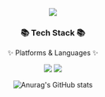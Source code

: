 <div align=center>
        <img src="https://capsule-render.vercel.app/api?type=transparent&text=[Hyung%20gun%20Gihub]&animation=twinkling&fontSize=90&fontColor=d6ace6" />

</div>
<div align=center>
        <h3>📚 Tech Stack 📚</h3>
        <p>✨ Platforms & Languages ✨</p>
</div>
<div align="center">
        <img src="https://img.shields.io/badge/Java-007396?style=flat&logo=Conda-Forge&logoColor=white" />
        <img src="https://img.shields.io/badge/C++-00599C?style=flat&logo=Conda-Forge&logoColor=white" />
        

![Anurag's GitHub stats](https://github-readme-stats.vercel.app/api?username=Hyung-Gunny&show_icons=true&theme=radical)
